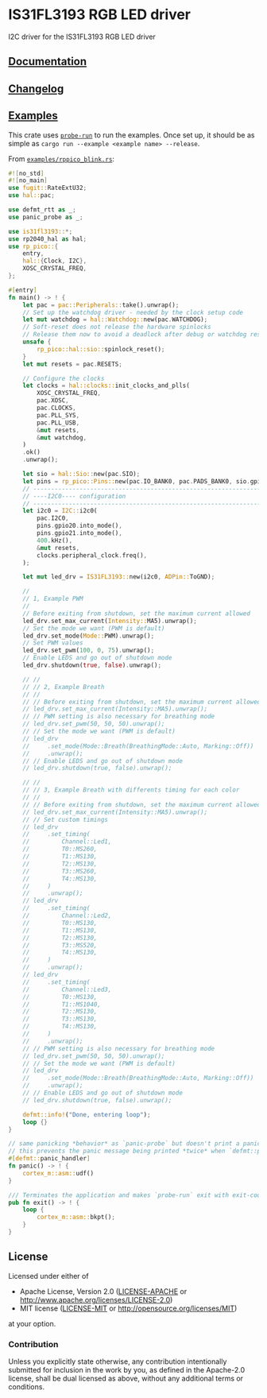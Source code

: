 # IS31FL3193 RGB LED driver

I2C driver for the IS31FL3193 RGB LED driver

## [Documentation](https://docs.rs/IS31FL3193)

## [Changelog](CHANGELOG.md)

## [Examples](examples)

This crate uses [`probe-run`](https://crates.io/crates/probe-run) to run the examples. Once set up,
it should be as simple as `cargo run --example <example name> --release`.

From [`examples/rppico_blink.rs`](examples/rppico_blink.rs):

```rust
#![no_std]
#![no_main]
use fugit::RateExtU32;
use hal::pac;

use defmt_rtt as _;
use panic_probe as _;

use is31fl3193::*;
use rp2040_hal as hal;
use rp_pico::{
    entry,
    hal::{Clock, I2C},
    XOSC_CRYSTAL_FREQ,
};

#[entry]
fn main() -> ! {
    let pac = pac::Peripherals::take().unwrap();
    // Set up the watchdog driver - needed by the clock setup code
    let mut watchdog = hal::Watchdog::new(pac.WATCHDOG);
    // Soft-reset does not release the hardware spinlocks
    // Release them now to avoid a deadlock after debug or watchdog reset
    unsafe {
        rp_pico::hal::sio::spinlock_reset();
    }
    let mut resets = pac.RESETS;

    // Configure the clocks
    let clocks = hal::clocks::init_clocks_and_plls(
        XOSC_CRYSTAL_FREQ,
        pac.XOSC,
        pac.CLOCKS,
        pac.PLL_SYS,
        pac.PLL_USB,
        &mut resets,
        &mut watchdog,
    )
    .ok()
    .unwrap();

    let sio = hal::Sio::new(pac.SIO);
    let pins = rp_pico::Pins::new(pac.IO_BANK0, pac.PADS_BANK0, sio.gpio_bank0, &mut resets);
    // ----------------------------------------------------------------
    // ----I2C0---- configuration
    // ----------------------------------------------------------------
    let i2c0 = I2C::i2c0(
        pac.I2C0,
        pins.gpio20.into_mode(),
        pins.gpio21.into_mode(),
        400.kHz(),
        &mut resets,
        clocks.peripheral_clock.freq(),
    );

    let mut led_drv = IS31FL3193::new(i2c0, ADPin::ToGND);

    //
    // 1, Example PWM
    //
    // Before exiting from shutdown, set the maximum current allowed
    led_drv.set_max_current(Intensity::MA5).unwrap();
    // Set the mode we want (PWM is default)
    led_drv.set_mode(Mode::PWM).unwrap();
    // Set PWM values
    led_drv.set_pwm(100, 0, 75).unwrap();
    // Enable LEDS and go out of shutdown mode
    led_drv.shutdown(true, false).unwrap();

    // //
    // // 2, Example Breath
    // //
    // // Before exiting from shutdown, set the maximum current allowed
    // led_drv.set_max_current(Intensity::MA5).unwrap();
    // // PWM setting is also necessary for breathing mode
    // led_drv.set_pwm(50, 50, 50).unwrap();
    // // Set the mode we want (PWM is default)
    // led_drv
    //     .set_mode(Mode::Breath(BreathingMode::Auto, Marking::Off))
    //     .unwrap();
    // // Enable LEDS and go out of shutdown mode
    // led_drv.shutdown(true, false).unwrap();

    // //
    // // 3, Example Breath with differents timing for each color
    // //
    // // Before exiting from shutdown, set the maximum current allowed
    // led_drv.set_max_current(Intensity::MA5).unwrap();
    // // Set custom timings
    // led_drv
    //     .set_timing(
    //         Channel::Led1,
    //         T0::MS260,
    //         T1::MS130,
    //         T2::MS130,
    //         T3::MS260,
    //         T4::MS130,
    //     )
    //     .unwrap();
    // led_drv
    //     .set_timing(
    //         Channel::Led2,
    //         T0::MS130,
    //         T1::MS130,
    //         T2::MS130,
    //         T3::MS520,
    //         T4::MS130,
    //     )
    //     .unwrap();
    // led_drv
    //     .set_timing(
    //         Channel::Led3,
    //         T0::MS130,
    //         T1::MS1040,
    //         T2::MS130,
    //         T3::MS130,
    //         T4::MS130,
    //     )
    //     .unwrap();
    // // PWM setting is also necessary for breathing mode
    // led_drv.set_pwm(50, 50, 50).unwrap();
    // // Set the mode we want (PWM is default)
    // led_drv
    //     .set_mode(Mode::Breath(BreathingMode::Auto, Marking::Off))
    //     .unwrap();
    // // Enable LEDS and go out of shutdown mode
    // led_drv.shutdown(true, false).unwrap();

    defmt::info!("Done, entering loop");
    loop {}
}

// same panicking *behavior* as `panic-probe` but doesn't print a panic message
// this prevents the panic message being printed *twice* when `defmt::panic` is invoked
#[defmt::panic_handler]
fn panic() -> ! {
    cortex_m::asm::udf()
}

/// Terminates the application and makes `probe-run` exit with exit-code = 0
pub fn exit() -> ! {
    loop {
        cortex_m::asm::bkpt();
    }
}
```

## License

Licensed under either of

- Apache License, Version 2.0 ([LICENSE-APACHE](LICENSE-APACHE) or
  http://www.apache.org/licenses/LICENSE-2.0)
- MIT license ([LICENSE-MIT](LICENSE-MIT) or http://opensource.org/licenses/MIT)

at your option.

### Contribution

Unless you explicitly state otherwise, any contribution intentionally submitted for inclusion in the
work by you, as defined in the Apache-2.0 license, shall be dual licensed as above, without any
additional terms or conditions.
